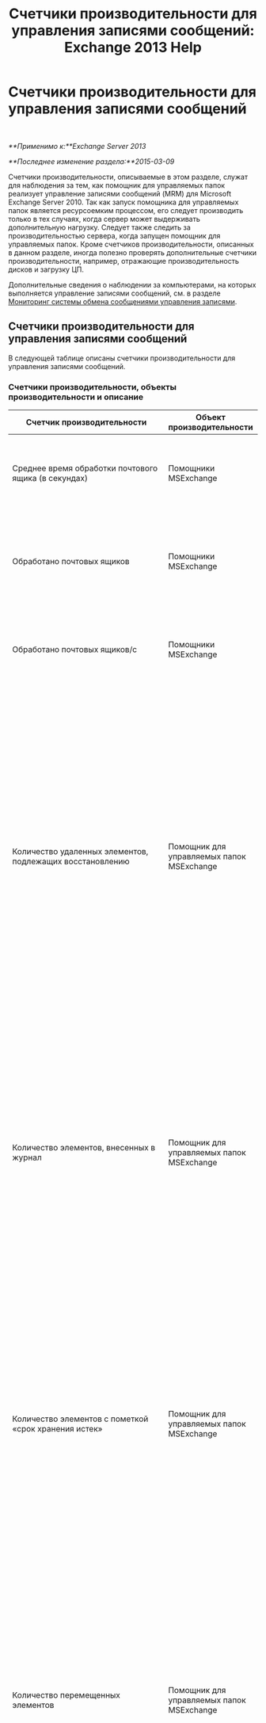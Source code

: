 ﻿---
title: 'Счетчики производительности для управления записями сообщений: Exchange 2013 Help'
TOCTitle: Счетчики производительности для управления записями сообщений
ms:assetid: b59def6f-4249-4e0c-8057-8ae6eb7c5676
ms:mtpsurl: https://technet.microsoft.com/ru-ru/library/Bb310790(v=EXCHG.150)
ms:contentKeyID: 51408066
ms.date: 05/22/2018
mtps_version: v=EXCHG.150
ms.translationtype: MT
---

# Счетчики производительности для управления записями сообщений

 

_**Применимо к:**Exchange Server 2013_

_**Последнее изменение раздела:**2015-03-09_

Счетчики производительности, описываемые в этом разделе, служат для наблюдения за тем, как помощник для управляемых папок реализует управление записями сообщений (MRM) для Microsoft Exchange Server 2010. Так как запуск помощника для управляемых папок является ресурсоемким процессом, его следует производить только в тех случаях, когда сервер может выдерживать дополнительную нагрузку. Следует также следить за производительностью сервера, когда запущен помощник для управляемых папок. Кроме счетчиков производительности, описанных в данном разделе, иногда полезно проверять дополнительные счетчики производительности, например, отражающие производительность дисков и загрузку ЦП.

Дополнительные сведения о наблюдении за компьютерами, на которых выполняется управление записями сообщений, см. в разделе [Мониторинг системы обмена сообщениями управления записями](monitoring-messaging-records-management-exchange-2013-help.md).

## Счетчики производительности для управления записями сообщений

В следующей таблице описаны счетчики производительности для управления записями сообщений.

### Счетчики производительности, объекты производительности и описание

<table>
<colgroup>
<col style="width: 33%" />
<col style="width: 33%" />
<col style="width: 33%" />
</colgroup>
<thead>
<tr class="header">
<th>Счетчик производительности</th>
<th>Объект производительности</th>
<th>Описание</th>
</tr>
</thead>
<tbody>
<tr class="odd">
<td><p>Среднее время обработки почтового ящика (в секундах)</p></td>
<td><p>Помощники MSExchange</p></td>
<td><p>Рассчитывает среднее время обработки почтовых ящиков для помощников, учитывающих время.</p></td>
</tr>
<tr class="even">
<td><p>Обработано почтовых ящиков</p></td>
<td><p>Помощники MSExchange</p></td>
<td><p>Рассчитывает количество почтовых ящиков, обработанных помощниками, учитывающими время, с момента запуска службы.</p></td>
</tr>
<tr class="odd">
<td><p>Обработано почтовых ящиков/с</p></td>
<td><p>Помощники MSExchange</p></td>
<td><p>Определяет скорость обработки почтовых ящиков помощниками, учитывающими время (в секунду).</p></td>
</tr>
<tr class="even">
<td><p>Количество удаленных элементов, подлежащих восстановлению</p></td>
<td><p>Помощник для управляемых папок MSExchange</p></td>
<td><p>Рассчитывает количество элементов, удаленных помощником для управляемых папок, с момента начала последнего интервала расписания. (Эти элементы по-прежнему можно восстановить через папку «Элементы для восстановления»). При расчете учитываются элементы в почтовых ящиках, для которых запланирована обработка на время интервала расписания, и элементы в любых почтовых ящиках, которые указаны для обработки. Этот счетчик обнуляется в начале каждого интервала расписания.</p></td>
</tr>
<tr class="odd">
<td><p>Количество элементов, внесенных в журнал</p></td>
<td><p>Помощник для управляемых папок MSExchange</p></td>
<td><p>Подсчитывает количество элементов, внесенных в журнал помощником для управляемых папок с момента запуска последнего интервала расписания. Это число включает в себя элементы в почтовых ящиках, запланированных для обработки во время текущего рабочего цикла, и элементов в любых почтовых ящиках, заданных для обработки. Этот счетчик обнуляется в начале каждого рабочего цикла.</p></td>
</tr>
<tr class="even">
<td><p>Количество элементов с пометкой «срок хранения истек»</p></td>
<td><p>Помощник для управляемых папок MSExchange</p></td>
<td><p>Рассчитывает количество элементов, для которых помощник для управляемых папок установил пометку «срок хранения истек», с момента начала последнего интервала расписания. Это число включает в себя элементы в почтовых ящиках, запланированных для обработки во время интервала расписания, и элементов в любых почтовых ящиках, заданных для обработки. Этот счетчик обнуляется в начале каждого интервала расписания.</p></td>
</tr>
<tr class="odd">
<td><p>Количество перемещенных элементов</p></td>
<td><p>Помощник для управляемых папок MSExchange</p></td>
<td><p>Рассчитывает количество элементов, перемещенных помощником для управляемых папок, с момента начала последнего интервала расписания. Это число включает в себя элементы в почтовых ящиках, запланированных для обработки во время интервала расписания, и элементов в любых почтовых ящиках, заданных для обработки. Этот счетчик обнуляется в начале каждого интервала расписания.</p></td>
</tr>
<tr class="even">
<td><p>Количество окончательно удаленных элементов</p></td>
<td><p>Помощник для управляемых папок MSExchange</p></td>
<td><p>Рассчитывает количество элементов, окончательно удаленных помощником для управляемых папок, с момента начала последнего интервала расписания. Это число включает в себя элементы в почтовых ящиках, запланированных для обработки во время интервала расписания, и элементов в любых почтовых ящиках, заданных для обработки. Этот счетчик обнуляется в начале каждого интервала расписания.</p></td>
</tr>
<tr class="odd">
<td><p>Количество элементов, на которые распространяется политика хранения</p></td>
<td><p>Помощник для управляемых папок MSExchange</p></td>
<td><p>Рассчитывает количество элементов, на которые помощник для управляемых папок распространил политику хранения, с момента начала последнего интервала расписания. Это число включает в себя элементы в почтовых ящиках, запланированных для обработки во время интервала расписания, и элементов в любых почтовых ящиках, заданных для обработки. Этот счетчик обнуляется в начале каждого интервала расписания. Значение этого счетчика — это сумма значений следующих четырех счетчиков, имеющих отношение к истечению срока действия:</p>
<ul>
<li><p>Количество элементов, внесенных в журнал</p></li>
<li><p>Количество элементов с пометкой «срок хранения истек»</p></li>
<li><p>Количество перемещенных элементов</p></li>
<li><p>Количество окончательно удаленных элементов</p></li>
</ul></td>
</tr>
<tr class="even">
<td><p>TotalSizeItemsExpired — размер элементов, на которые распространяется политика хранения (в байтах)</p></td>
<td><p>Помощник для управляемых папок MSExchange</p></td>
<td><p>Указывает общий размер элементов, срок действия которых прекращен помощником для управляемых папок (SoftDelete, HardDelete, MoveToArchive).</p>
<p>К этим элементам относятся:</p>
<ul>
<li><p>сообщения, подлежащие удалению или перемещению в управляемую настраиваемую папку согласно политике почтовых ящиков управляемых папок;</p></li>
<li><p>сообщения, подлежащие удалению или перемещению в архив согласно пользовательской политике хранения;</p></li>
<li><p>сообщения, срок которых истек согласно политике корзины;</p></li>
<li><p>сообщения, очищаемые в соответствии с тегами системной очистки;</p></li>
</ul>
<p>Счетчик обнуляется в каждой контрольной точке рабочего цикла помощника для управляемых папок.</p></td>
</tr>
<tr class="odd">
<td><p>TotalSizeItemsSoftDeleted — размер удаленных элементов, подлежащих восстановлению (в байтах)</p></td>
<td><p>Помощник для управляемых папок MSExchange</p></td>
<td><p>Указывает общий размер элементов, обратимо удаленных помощником для управляемых папок.</p>
<p>К этим элементам относятся:</p>
<ul>
<li><p>сообщения, обратимо удаленные согласно политике почтовых ящиков управляемых папок;</p></li>
<li><p>сообщения, обратимо удаленные согласно политике хранения;</p></li>
</ul>
<p>Счетчик обнуляется в каждой контрольной точке рабочего цикла помощника для управляемых папок.</p></td>
</tr>
<tr class="even">
<td><p>TotalSizeItemsPermanentlyDeleted — размер окончательно удаленных элементов (в байтах)</p></td>
<td><p>Помощник для управляемых папок MSExchange</p></td>
<td><p>Указывает общий размер элементов, обратимо удаленных помощником для управляемых папок.</p>
<p>К этим элементам относятся:</p>
<ul>
<li><p>сообщения, необратимо удаленные согласно политике почтовых ящиков управляемых папок;</p></li>
<li><p>сообщения, необратимо удаленные согласно политике хранения;</p></li>
<li><p>сообщения, необратимо удаленные согласно политике элементов для восстановления;</p></li>
</ul>
<p>Счетчик обнуляется в каждой контрольной точке рабочего цикла помощника для управляемых папок.</p></td>
</tr>
<tr class="odd">
<td><p>TotalSizeItemsMoved — размер перемещенных элементов, обусловленных тегом политики архивации (в байтах)</p></td>
<td><p>Помощник для управляемых папок MSExchange</p></td>
<td><p>Указывает общий размер элементов, перемещенных в папку или архив помощником для управляемых папок.</p>
<p>К этим элементам относятся:</p>
<ul>
<li><p>сообщения, перемещенные в управляемую настраиваемую папку согласно политике почтовых ящиков управляемых папок;</p></li>
<li><p>сообщения, перемещенные в личный архив согласно политике хранения;</p></li>
</ul>
<p>Счетчик обнуляется в каждой контрольной точке рабочего цикла помощника для управляемых папок.</p></td>
</tr>
<tr class="even">
<td><p>TotalItemsWithPersonalTag — элементов с личным тегом (окончания срока действия или архивации)</p></td>
<td><p>Помощник для управляемых папок MSExchange</p></td>
<td><p>Указывает, сколько раз пользователь помечает элементы личным тегом.</p>
<p>Это число включает в себя теги удаления и архивации.</p>
<p>Например:</p>
<ul>
<li><p>Элемент помечен личным тегом.</p></li>
<li><p>Элемент с личным тегом повторно помечается другим личным тегом.</p></li>
</ul>
<p>Если папка помечается личным тегом, значение счетчика увеличивается на общее количество элементов в папке.</p></td>
</tr>
<tr class="odd">
<td><p>TotalItemsWithDefaultTag — элементов с тегом по умолчанию (окончания срока действия или архивации)</p></td>
<td><p>Помощник для управляемых папок MSExchange</p></td>
<td><p>Указывает количество элементов, для которых назначен тег политики по умолчанию (DPT) на основе действий пользователя, например когда пользователь выбирает сообщение с личным тегом и параметр <strong>Использовать политику папки</strong>.</p>
<p>Если новому пользователю назначается политика хранения с тегом DPT, то значение счетчика увеличивается на количество элементов, которым будет назначен тег DPT согласно политике хранения.</p>
<table>
<thead>
<tr class="header">
<th><img src="images/JJ126620.note(EXCHG.150).gif" title="Примечание" alt="Примечание" />Примечание.</th>
</tr>
</thead>
<tbody>
<tr class="odd">
<td>Если пользователь имеет политику хранения с тегом DPT, то новые сообщения, которые поступают через службу транспорта, получают тег по умолчанию, и это не отслеживается данным счетчиком.</td>
</tr>
</tbody>
</table>

</td>
</tr>
<tr class="even">
<td><p>TotalItemsWithSystemCleanupTag — элементов с тегом системной очистки</p></td>
<td><p>Помощник для управляемых папок MSExchange</p></td>
<td><p>Указывает количество элементов, помеченных тегом системной очистки. Это число включает в себя элементы метаданных почтовых ящиков, которые не видны пользователям.</p></td>
</tr>
<tr class="odd">
<td><p>TotalItemsExpiredByDefaultExpiryTag — элементов с истекшим сроком действия, обусловленным тегом окончания срока действия по умолчанию</p></td>
<td><p>Помощник для управляемых папок MSExchange</p></td>
<td><p>Указывает количество элементов (обратимо или необратимо удаленных), срок действия которых завершен помощником для управляемых папок в соответствии с каким-либо неличным тегом (по умолчанию или системным) в политике хранения.</p>
<p>Это число не учитывает элементы, срок действия которых истек в результате очистки элементов для восстановления или системной очистки.</p></td>
</tr>
<tr class="even">
<td><p>TotalItemsExpiredByPersonalExpiryTag — элементов с истекшим сроком действия, обусловленным личным тегом окончания срока действия</p></td>
<td><p>Помощник для управляемых папок MSExchange</p></td>
<td><p>Указывает количество элементов (обратимо или необратимо удаленных), срок действия которых завершен помощником для управляемых папок в соответствии с личным тегом в политике хранения.</p></td>
</tr>
<tr class="odd">
<td><p>TotalItemsMovedByDefaultArchiveTag — перемещенных элементов, обусловленных тегом архивации по умолчанию</p></td>
<td><p>Помощник для управляемых папок MSExchange</p></td>
<td><p>Указывает количество элементов, перемещенных в архив помощником для управляемых папок в соответствии с каким-либо неличным тегом архивации (по умолчанию или системным) в политике хранения.</p>
<p>Это число не учитывает элементы, перемещенные в папку «Элементы для восстановления» в архиве в результате очистки элементов для восстановления.</p></td>
</tr>
<tr class="even">
<td><p>TotalItemsMovedByPersonalArchiveTag — перемещенных элементов, обусловленных тегом архивации</p></td>
<td><p>Помощник для управляемых папок MSExchange</p></td>
<td><p>Указывает количество элементов, перемещенных в архив помощником для управляемых папок в соответствии с личным тегом архивации в политике хранения.</p></td>
</tr>
<tr class="odd">
<td><p>TotalMovedDumpsterItems — перемещенных элементов корзин почтовых ящиков</p></td>
<td><p>Помощник для управляемых папок MSExchange</p></td>
<td><p>Указывает число элементов, перемещенных в папку «Элементы для восстановления» в архиве в результате очистки элементов для восстановления.</p></td>
</tr>
</tbody>
</table>

